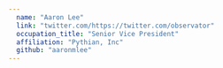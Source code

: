 ```yaml
---
  name: "Aaron Lee"
  link: "twitter.com/https://twitter.com/observator"
  occupation_title: "Senior Vice President"
  affiliation: "Pythian, Inc"
  github: "aaronmlee"
---
```

